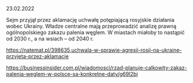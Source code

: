 23.02.2022

Sejm przyjął przez aklamację uchwałę potępiającą rosyjskie działania wobec Ukrainy. Władze centralne mają przeprowadzić analizę prawną ogólnopolskiego zakazu palenia węglem. W miastach miałoby to nastąpić od 2030 r., a na wsiach – od 2040 r.

https://natemat.pl/398635,uchwala-w-sprawie-agresji-rosji-na-ukraine-przyjeta-przez-aklamacje

https://businessinsider.com.pl/wiadomosci/rzad-planuje-calkowity-zakaz-palenia-weglem-w-polsce-sa-konkretne-daty/g69l2bj